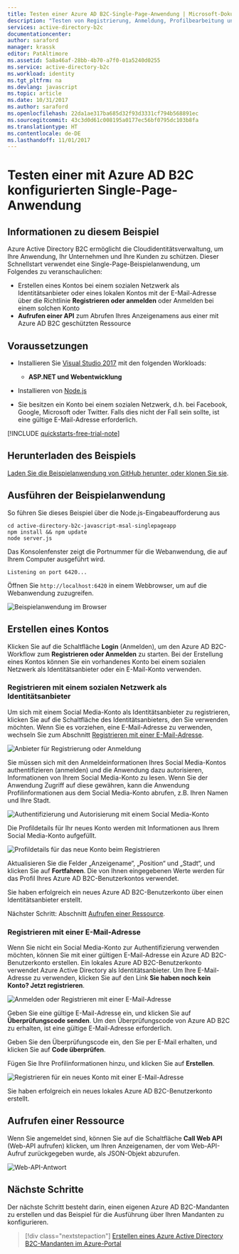 ```yaml
---
title: Testen einer Azure AD B2C-Single-Page-Anwendung | Microsoft-Dokumentation
description: "Testen von Registrierung, Anmeldung, Profilbearbeitung und Kennwortrücksetzung bei User Journeys in einer Azure AD B2C-Testumgebung"
services: active-directory-b2c
documentationcenter: 
author: saraford
manager: krassk
editor: PatAltimore
ms.assetid: 5a8a46af-28bb-4b70-a7f0-01a5240d0255
ms.service: active-directory-b2c
ms.workload: identity
ms.tgt_pltfrm: na
ms.devlang: javascript
ms.topic: article
ms.date: 10/31/2017
ms.author: saraford
ms.openlocfilehash: 22da1ae317ba685d32f93d3331cf794b568891ec
ms.sourcegitcommit: 43c3d0d61c008195a0177ec56bf0795dc103b8fa
ms.translationtype: HT
ms.contentlocale: de-DE
ms.lasthandoff: 11/01/2017
---
```

# <a name="test-drive-a-single-page-application-configured-with-azure-ad-b2c"></a>Testen einer mit Azure AD B2C konfigurierten Single-Page-Anwendung

## <a name="about-this-sample"></a>Informationen zu diesem Beispiel

Azure Active Directory B2C ermöglicht die Cloudidentitätsverwaltung, um Ihre Anwendung, Ihr Unternehmen und Ihre Kunden zu schützen.  Dieser Schnellstart verwendet eine Single-Page-Beispielanwendung, um Folgendes zu veranschaulichen:

* Erstellen eines Kontos bei einem sozialen Netzwerk als Identitätsanbieter oder eines lokalen Kontos mit der E-Mail-Adresse über die Richtlinie **Registrieren oder anmelden** oder Anmelden bei einem solchen Konto 
* **Aufrufen einer API** zum Abrufen Ihres Anzeigenamens aus einer mit Azure AD B2C geschützten Ressource

## <a name="prerequisites"></a>Voraussetzungen

* Installieren Sie [Visual Studio 2017](https://www.visualstudio.com/downloads/) mit den folgenden Workloads:
    - **ASP.NET und Webentwicklung**

* Installieren von [Node.js](https://nodejs.org/en/download/)

* Sie besitzen ein Konto bei einem sozialen Netzwerk, d.h. bei Facebook, Google, Microsoft oder Twitter. Falls dies nicht der Fall sein sollte, ist eine gültige E-Mail-Adresse erforderlich.

[!INCLUDE [quickstarts-free-trial-note](../../includes/quickstarts-free-trial-note.md)]

## <a name="download-the-sample"></a>Herunterladen des Beispiels

[Laden Sie die Beispielanwendung von GitHub herunter, oder klonen Sie sie](https://github.com/Azure-Samples/active-directory-b2c-javascript-msal-singlepageapp).

## <a name="run-the-sample-application"></a>Ausführen der Beispielanwendung

So führen Sie dieses Beispiel über die Node.js-Eingabeaufforderung aus 

```
cd active-directory-b2c-javascript-msal-singlepageapp
npm install && npm update
node server.js
```

Das Konsolenfenster zeigt die Portnummer für die Webanwendung, die auf Ihrem Computer ausgeführt wird.

```
Listening on port 6420...
```

Öffnen Sie `http://localhost:6420` in einem Webbrowser, um auf die Webanwendung zuzugreifen.


![Beispielanwendung im Browser](media/active-directory-b2c-quickstarts-spa/sample-app-spa.png)

## <a name="create-an-account"></a>Erstellen eines Kontos

Klicken Sie auf die Schaltfläche **Login** (Anmelden), um den Azure AD B2C-Workflow zum **Registrieren oder Anmelden** zu starten. Bei der Erstellung eines Kontos können Sie ein vorhandenes Konto bei einem sozialen Netzwerk als Identitätsanbieter oder ein E-Mail-Konto verwenden.

### <a name="sign-up-using-a-social-identity-provider"></a>Registrieren mit einem sozialen Netzwerk als Identitätsanbieter

Um sich mit einem Social Media-Konto als Identitätsanbieter zu registrieren, klicken Sie auf die Schaltfläche des Identitätsanbieters, den Sie verwenden möchten. Wenn Sie es vorziehen, eine E-Mail-Adresse zu verwenden, wechseln Sie zum Abschnitt [Registrieren mit einer E-Mail-Adresse](#sign-up-using-an-email-address).

![Anbieter für Registrierung oder Anmeldung](media/active-directory-b2c-quickstarts-spa/sign-in-or-sign-up-spa.png)

Sie müssen sich mit den Anmeldeinformationen Ihres Social Media-Kontos authentifizieren (anmelden) und die Anwendung dazu autorisieren, Informationen von Ihrem Social Media-Konto zu lesen. Wenn Sie der Anwendung Zugriff auf diese gewähren, kann die Anwendung Profilinformationen aus dem Social Media-Konto abrufen, z.B. Ihren Namen und Ihre Stadt. 

![Authentifizierung und Autorisierung mit einem Social Media-Konto](media/active-directory-b2c-quickstarts-spa/twitter-authenticate-authorize-spa.png)

Die Profildetails für Ihr neues Konto werden mit Informationen aus Ihrem Social Media-Konto aufgefüllt. 

![Profildetails für das neue Konto beim Registrieren](media/active-directory-b2c-quickstarts-spa/new-account-sign-up-profile-details-spa.png)

Aktualisieren Sie die Felder „Anzeigename“, „Position“ und „Stadt“, und klicken Sie auf **Fortfahren**.  Die von Ihnen eingegebenen Werte werden für das Profil Ihres Azure AD B2C-Benutzerkontos verwendet.

Sie haben erfolgreich ein neues Azure AD B2C-Benutzerkonto über einen Identitätsanbieter erstellt. 

Nächster Schritt: Abschnitt [Aufrufen einer Ressource](#call-a-resource).

### <a name="sign-up-using-an-email-address"></a>Registrieren mit einer E-Mail-Adresse

Wenn Sie nicht ein Social Media-Konto zur Authentifizierung verwenden möchten, können Sie mit einer gültigen E-Mail-Adresse ein Azure AD B2C-Benutzerkonto erstellen. Ein lokales Azure AD B2C-Benutzerkonto verwendet Azure Active Directory als Identitätsanbieter. Um Ihre E-Mail-Adresse zu verwenden, klicken Sie auf den Link **Sie haben noch kein Konto? Jetzt registrieren**.

![Anmelden oder Registrieren mit einer E-Mail-Adresse](media/active-directory-b2c-quickstarts-spa/sign-in-or-sign-up-email-spa.png)

Geben Sie eine gültige E-Mail-Adresse ein, und klicken Sie auf **Überprüfungscode senden**. Um den Überprüfungscode von Azure AD B2C zu erhalten, ist eine gültige E-Mail-Adresse erforderlich. 

Geben Sie den Überprüfungscode ein, den Sie per E-Mail erhalten, und klicken Sie auf **Code überprüfen**.

Fügen Sie Ihre Profilinformationen hinzu, und klicken Sie auf **Erstellen**.

![Registrieren für ein neues Konto mit einer E-Mail-Adresse](media/active-directory-b2c-quickstarts-spa/sign-up-new-account-profile-email-web.png)

Sie haben erfolgreich ein neues lokales Azure AD B2C-Benutzerkonto erstellt.

## <a name="call-a-resource"></a>Aufrufen einer Ressource

Wenn Sie angemeldet sind, können Sie auf die Schaltfläche **Call Web API** (Web-API aufrufen) klicken, um Ihren Anzeigenamen, der vom Web-API-Aufruf zurückgegeben wurde, als JSON-Objekt abzurufen. 

![Web-API-Antwort](media/active-directory-b2c-quickstarts-spa/call-api-spa.png)

## <a name="next-steps"></a>Nächste Schritte

Der nächste Schritt besteht darin, einen eigenen Azure AD B2C-Mandanten zu erstellen und das Beispiel für die Ausführung über Ihren Mandanten zu konfigurieren. 

> [!div class="nextstepaction"]
> [Erstellen eines Azure Active Directory B2C-Mandanten im Azure-Portal](active-directory-b2c-get-started.md)